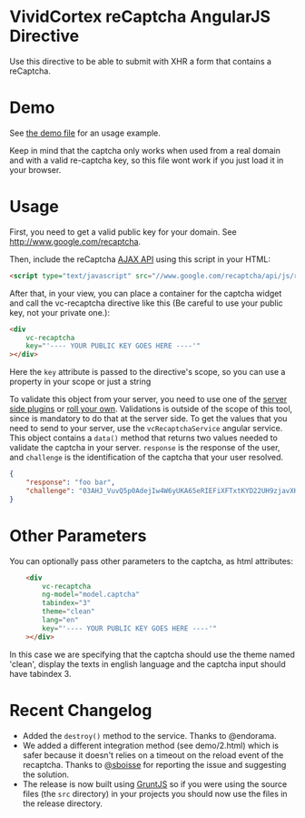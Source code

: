 VividCortex reCaptcha AngularJS Directive
=========================================

Use this directive to be able to submit with XHR a form that contains a reCaptcha.


Demo
====

See [the demo file](demo/usage.html) for an usage example.

Keep in mind that the captcha only works when used from a real domain and with a valid re-captcha key, so this file wont work if you just load it in your browser.


Usage
=====

First, you need to get a valid public key for your domain. See http://www.google.com/recaptcha.

Then, include the reCaptcha [AJAX API](https://developers.google.com/recaptcha/docs/display#AJAX) using this script in your HTML:

```html
<script type="text/javascript" src="//www.google.com/recaptcha/api/js/recaptcha_ajax.js"></script>
```

After that, in your view, you can place a container for the captcha widget and call the vc-recaptcha directive like this (Be careful to use your public key, not your private one.):

```html
<div
    vc-recaptcha
    key="'---- YOUR PUBLIC KEY GOES HERE ----'"
></div>
```

Here the `key` attribute is passed to the directive's scope, so you can use a property in your scope or just a string

To validate this object from your server, you need to use one of the [server side plugins](https://developers.google.com/recaptcha/) or [roll your own](https://developers.google.com/recaptcha/docs/verify). Validations is outside of the scope of this tool, since is mandatory to do that at the server side.
To get the values that you need to send to your server, use the `vcRecaptchaService` angular service. This object contains a `data()` method that returns two values needed to validate the captcha in your server. ```response``` is the response of the user, and ```challenge``` is the identification of the captcha that your user resolved.

```json
{
    "response": "foo bar",
    "challenge": "03AHJ_VuvQ5p0AdejIw4W6yUKA65eRIEFiXFTxtKYD22UH9zjavXK4IYRZ8fhaGHjKXLKZa2MA-Lqeui5V9aeRWWTZSN6e1tED4gt7O77ROTcyY0Uedkc7LHzSUbLNULMcbXb2JThqLgOMvHINaoOtoniW4CepuOLG2h8s0tRUfqaQt6iUqNeWWHQ"
}
```

Other Parameters
================

You can optionally pass other parameters to the captcha, as html attributes:

```html
    <div
        vc-recaptcha
        ng-model="model.captcha"
        tabindex="3"
        theme="clean"
        lang="en"
        key="'---- YOUR PUBLIC KEY GOES HERE ----'"
    ></div>
```

In this case we are specifying that the captcha should use the theme named 'clean', display the texts in english language and the captcha input should have tabindex 3.


Recent Changelog
================

- Added the ```destroy()``` method to the service. Thanks to @endorama.
- We added a different integration method (see demo/2.html) which is safer because it doesn't relies on a timeout on the reload event of the recaptcha. Thanks to [@sboisse](https://github.com/sboisse) for reporting the issue and suggesting the solution.
- The release is now built using [GruntJS](gruntjs.com) so if you were using the source files (the ```src``` directory) in your projects you should now use the files in the release directory.

